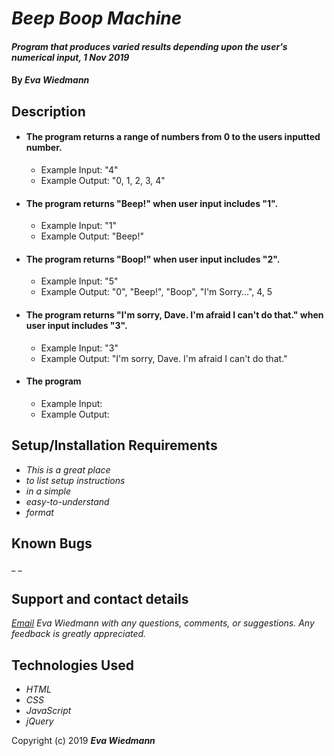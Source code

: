 # _Beep Boop Machine_

#### _Program that produces varied results depending upon the user's numerical input, 1 Nov 2019_

#### By _**Eva Wiedmann**_

## Description

* #### The program returns a range of numbers from 0 to the users inputted number.
  - Example Input: "4"
  - Example Output: "0, 1, 2, 3, 4"

* #### The program returns "Beep!" when user input includes "1".
  - Example Input: "1"
  - Example Output: "Beep!"

* #### The program returns "Boop!" when user input includes "2".
  - Example Input: "5"
  - Example Output: "0", "Beep!", "Boop", "I'm Sorry...", 4, 5

* ####  The program returns "I'm sorry, Dave. I'm afraid I can't do that." when user input includes "3".
  - Example Input: "3"
  - Example Output: "I'm sorry, Dave. I'm afraid I can't do that."

* #### The program
  - Example Input:
  - Example Output:

## Setup/Installation Requirements

* _This is a great place_
* _to list setup instructions_
* _in a simple_
* _easy-to-understand_
* _format_


## Known Bugs

_ _

## Support and contact details

_[Email](mailto:evawiedmann@gmail.com) Eva Wiedmann with any questions, comments, or suggestions. Any feedback is greatly appreciated._

## Technologies Used

* _HTML_
* _CSS_
* _JavaScript_
* _jQuery_

Copyright (c) 2019 **_Eva Wiedmann_**
